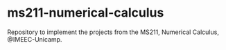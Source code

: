 # ms211-numerical-calculus
Repository to implement the projects from the MS211, Numerical Calculus, @IMEEC-Unicamp.
